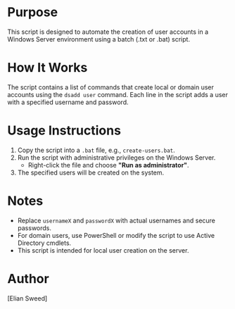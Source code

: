 # Purpose
This script is designed to automate the creation of user accounts in a Windows Server environment using a batch (.txt or .bat) script.

# How It Works
The script contains a list of commands that create local or domain user accounts using the `dsadd user` command. Each line in the script adds a user with a specified username and password.

# Usage Instructions
1. Copy the script into a `.bat` file, e.g., `create-users.bat`.
2. Run the script with administrative privileges on the Windows Server.
   - Right-click the file and choose **"Run as administrator"**.
3. The specified users will be created on the system.

# Notes
- Replace `usernameX` and `passwordX` with actual usernames and secure passwords.
- For domain users, use PowerShell or modify the script to use Active Directory cmdlets.
- This script is intended for local user creation on the server.

# Author
[Elian Sweed]

